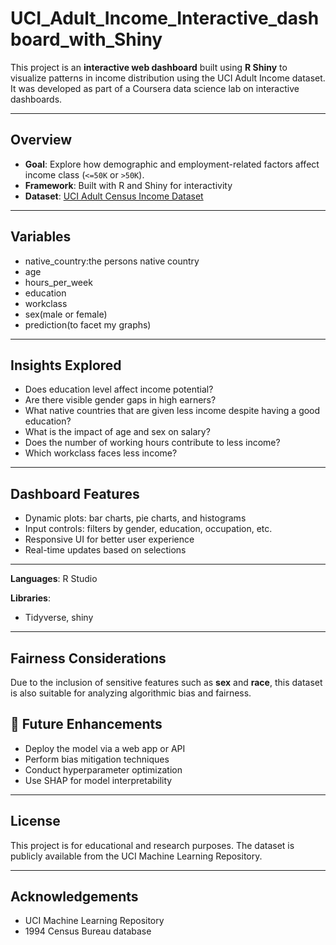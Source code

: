# UCI_Adult_Income_Interactive_dashboard_with_Shiny

This project is an **interactive web dashboard** built using **R Shiny** to visualize patterns in income distribution using the UCI Adult Income dataset. It was developed as part of a Coursera data science lab on interactive dashboards.

---

## Overview

- **Goal**: Explore how demographic and employment-related factors affect income class (`<=50K` or `>50K`).
- **Framework**: Built with R and Shiny for interactivity
- **Dataset**: [UCI Adult Census Income Dataset](https://archive.ics.uci.edu/ml/datasets/adult)

---

## Variables
- native_country:the persons native country
- age
- hours_per_week
- education
- workclass
- sex(male or female)
- prediction(to facet my graphs)

---
## Insights Explored

- Does education level affect income potential?
- Are there visible gender gaps in high earners?
- What native countries that are given less income despite having a good education?
- What is the impact of age and sex on salary?
- Does the number of working hours contribute to less income?
- Which workclass faces less income?

---

## Dashboard Features

- Dynamic plots: bar charts, pie charts, and histograms
- Input controls: filters by gender, education, occupation, etc.
- Responsive UI for better user experience
- Real-time updates based on selections

---

**Languages**: R Studio

**Libraries**:
  - Tidyverse, shiny

---

## Fairness Considerations

Due to the inclusion of sensitive features such as **sex** and **race**, this dataset is also suitable for analyzing algorithmic bias and fairness.

## 📌 Future Enhancements

- Deploy the model via a web app or API
- Perform bias mitigation techniques
- Conduct hyperparameter optimization
- Use SHAP for model interpretability

---
## License

This project is for educational and research purposes. The dataset is publicly available from the UCI Machine Learning Repository.

---

## Acknowledgements

- UCI Machine Learning Repository
- 1994 Census Bureau database
